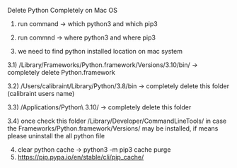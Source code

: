Delete Python Completely on Mac OS

1) run command -> which python3 and which pip3 

2) run commnd -> where python3 and where pip3

3) we need to find python installed location on mac system

3.1) /Library/Frameworks/Python.framework/Versions/3.10/bin/ -> completely delete Python.framework

3.2) /Users/calibraint/Library/Python/3.8/bin -> completely delete this folder (calibraint users name)

3.3) /Applications/Python\ 3.10/ -> completely delete this folder

3.4) once check this folder /Library/Developer/CommandLineTools/ in case the Frameworks/Python.framework/Versions/ may be installed, if means please uninstall the all python file

4) clear python cache -> python3 -m pip3 cache purge
5) https://pip.pypa.io/en/stable/cli/pip_cache/
